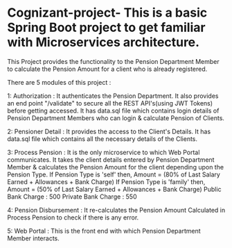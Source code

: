 # Cognizant-project-  This is a basic Spring Boot project to get familiar with Microservices architecture.

This Project provides the functionality to the Pension Department Member to calculate the Pension Amount for a client who is already registered.

There are 5 modules of this project : 

1: Authorization :  It authenticates the Pension Department.
                    It also provides an end point "/validate" to secure all the REST API's(using JWT Tokens) before getting accessed. 
                    It has data.sql file which contains login details of Pension Department Members who can login & calculate Pension of Clients.

2: Pensioner Detail : It provides the access to the Client's Details.
                      It has data.sql file which contains all the necessary details of the Clients.
                      
3: Process Pension : It is the only microservice to which Web Portal communicates. 
                     It takes the client details entered by Pension Department Member & calculates the Pension Amount for the client depending upon 
                     the Pension Type.
                     If Pension Type is 'self' then, Amount = (80% of Last Salary Earned + Allowances + Bank Charge)
                     If Pension Type is 'family' then, Amount = (50% of Last Salary Earned + Allowances + Bank Charge)
                     Public Bank Charge : 500
                     Private Bank Charge : 550
                     
4: Pension Disbursement : It re-calculates the Pension Amount Calculated in Process Pension to check if there is any error.
 
5: Web Portal : This is the front end with which Pension Department Member interacts.
